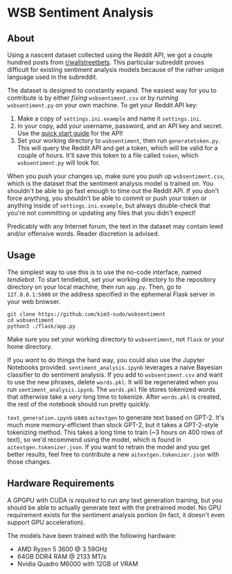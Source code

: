 # WSB Sentiment Analysis

## About

Using a nascent dataset collected using the Reddit API, we got a couple hundred posts from [r/wallstreetbets](https://reddit.com/r/wallstreetbets). This particular subreddit proves difficult for existing sentiment analysis models because of the rather unique language used in the subreddit.

The dataset is designed to constantly expand. The easiest way for you to contribute is by either *fixing* `wsbsentiment.csv` or by *running* `wsbsentiment.py` on your own machine. To get your Reddit API key:

1. Make a copy of `settings.ini.example` and name it `settings.ini`.
2. In your copy, add your username, password, and an API key and secret. Use the [quick start guide](https://github.com/reddit-archive/reddit/wiki/OAuth2-Quick-Start-Example) for the API!
3. Set your working directory to `wsbsentiment`, then run `generatetoken.py`. This will query the Reddit API and get a token, which will be valid for a couple of hours. It'll save this token to a file called `token`, which `wsbsentiment.py` will look for.

When you push your changes up, make sure you push up `wsbsentiment.csv`, which is the dataset that the sentiment analysis model is trained on. You shouldn't be able to go fast enough to time out the Reddit API. If you don't force anything, you shouldn't be able to commit or push your token or anything inside of `settings.ini.example`, but always double-check that you're not committing or updating any files that you didn't expect!

Predicably with any Internet forum, the text in the dataset may contain lewd and/or offensive words. Reader discretion is advised.

## Usage

The simplest way to use this is to use the no-code interface, named *tendiebot*. To start tendiebot, set your working directory to the repository directory on your local machine, then run `app.py`. Then, go to `127.0.0.1:5000` or the address specified in the ephemeral Flask server in your web browser.

```
git clone https://github.com/kim3-sudo/wsbsentiment
cd wsbsentiment
python3 ./flask/app.py
```

Make sure you set your working directory to `wsbsentiment`, not `flask` or your home directory.

If you *want* to do things the hard way, you could also use the Jupyter Notebooks provided. `sentiment_analysis.ipynb` leverages a naive Bayesian classifier to do sentiment analysis. If you add to `wsbsentiment.csv` and want to use the new phrases, delete `words.pkl`. It will be regenerated when you run `sentiment_analysis.ipynb`. The `words.pkl` file stores tokenized words that otherwise take a *very* long time to tokenize. After `words.pkl` is created, the rest of the notebook should run pretty quickly.

`text_generation.ipynb` uses `aitextgen` to generate text based on GPT-2. It's much more memory-efficient than stock GPT-2, but it takes a GPT-2-style tokenizing method. This takes a long time to train (~3 hours on 400 rows of text), so we'd recommend using the model, which is found in `aitextgen.tokenizer.json`. If you want to retrain the model and you get better results, feel free to contribute a new `aitextgen.tokenizer.json` with those changes.

## Hardware Requirements

A GPGPU with CUDA is *required* to run any text generation training, but you should be able to actually generate text with the pretrained model. No GPU requirement exists for the sentiment analysis portion (in fact, it doesn't even support GPU acceleration).

The models have been trained with the following hardware:

- AMD Ryzen 5 3600 @ 3.59GHz
- 64GB DDR4 RAM @ 2133 MT/s
- Nvidia Quadro M6000 with 12GB of VRAM
